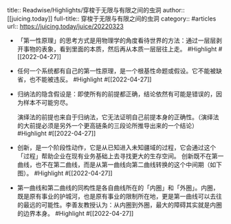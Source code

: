title:: Readwise/Highlights/穿梭于无限与有限之间的虫洞
author:: [[juicing.today]]
full-title:: 穿梭于无限与有限之间的虫洞
category:: #articles
url:: https://juicing.today/juice/20220323
- 「第一性原理」的思考方式是用物理学的角度看待世界的方法：通过一层层剥开事物的表象，看到里面的本质，然后再从本质一层层往上走。 #Highlight #[[2022-04-27]]
- 任何一个系统都有自己的第一性原理，是一个根基性命题或假设。它不能被缺省，也不能被违反。 #Highlight #[[2022-04-27]]
- 归纳法的隐含假设是：即使所有的前提都正确，结论依然有可能是错误的，因为样本不可能穷尽。
  
  演绎法的前提也来自于归纳法，它无法证明自己前提本身的正确性。（演绎法的大前提必须是另外一个更高链条的三段论所推导出来的一个结论） #Highlight #[[2022-04-27]]
- 创新，是一个阶段性动作，它是从已知进入未知疆域的过程，它会通过这个「过程」帮助企业在现有业务基础上去寻找更大的生存空间。
  创新既不在第一曲线，也不在第二曲线，而是从第一曲线向第二曲线转换的这个中间期（如下图）。 #Highlight #[[2022-04-27]]
- 第一曲线和第二曲线的同构性是各自曲线所在的「内圈」和「外圈」。内圈，既是原有事业的护城河，也是原有事业的限制所在地，更是第一曲线可以去往的最远的可能性。李善友教授认为：从内圈到外圈，最大的障碍其实就是内圈的边界本身。 #Highlight #[[2022-04-27]]